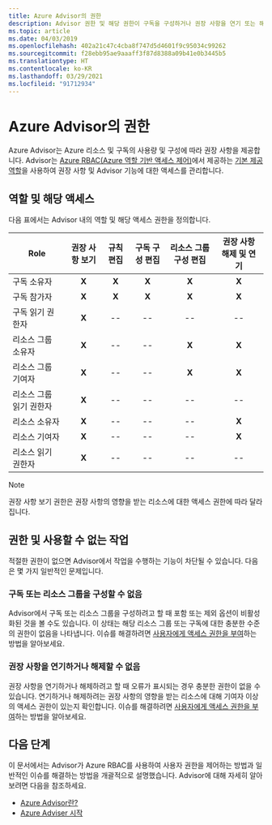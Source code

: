 ```yaml
---
title: Azure Advisor의 권한
description: Advisor 권한 및 해당 권한이 구독을 구성하거나 권장 사항을 연기 또는 해제하는 기능을 차단할 수 있는 방법입니다.
ms.topic: article
ms.date: 04/03/2019
ms.openlocfilehash: 402a21c47c4cba8f747d5d4601f9c95034c99262
ms.sourcegitcommit: f28ebb95ae9aaaff3f87d8388a09b41e0b3445b5
ms.translationtype: HT
ms.contentlocale: ko-KR
ms.lasthandoff: 03/29/2021
ms.locfileid: "91712934"
---
```

# <a name="permissions-in-azure-advisor"></a>Azure Advisor의 권한

Azure Advisor는 Azure 리소스 및 구독의 사용량 및 구성에 따라 권장 사항을 제공합니다. Advisor는 [Azure RBAC(Azure 역할 기반 액세스 제어)](../role-based-access-control/overview.md)에서 제공하는 [기본 제공 역할](../role-based-access-control/built-in-roles.md)을 사용하여 권장 사항 및 Advisor 기능에 대한 액세스를 관리합니다. 

## <a name="roles-and-their-access"></a>역할 및 해당 액세스

다음 표에서는 Advisor 내의 역할 및 해당 액세스 권한을 정의합니다.

| **Role** | **권장 사항 보기** | **규칙 편집** | **구독 구성 편집** | **리소스 그룹 구성 편집**| **권장 사항 해제 및 연기**|
|---|:---:|:---:|:---:|:---:|:---:|
|구독 소유자|**X**|**X**|**X**|**X**|**X**|
|구독 참가자|**X**|**X**|**X**|**X**|**X**|
|구독 읽기 권한자|**X**|--|--|--|--|
|리소스 그룹 소유자|**X**|--|--|**X**|**X**|
|리소스 그룹 기여자|**X**|--|--|**X**|**X**|
|리소스 그룹 읽기 권한자|**X**|--|--|--|--|
|리소스 소유자|**X**|--|--|--|**X**|
|리소스 기여자|**X**|--|--|--|**X**|
|리소스 읽기 권한자|**X**|--|--|--|--|

> [!NOTE]
> 권장 사항 보기 권한은 권장 사항의 영향을 받는 리소스에 대한 액세스 권한에 따라 달라집니다.

## <a name="permissions-and-unavailable-actions"></a>권한 및 사용할 수 없는 작업

적절한 권한이 없으면 Advisor에서 작업을 수행하는 기능이 차단될 수 있습니다. 다음은 몇 가지 일반적인 문제입니다.

### <a name="unable-to-configure-subscriptions-or-resource-groups"></a>구독 또는 리소스 그룹을 구성할 수 없음

Advisor에서 구독 또는 리소스 그룹을 구성하려고 할 때 포함 또는 제외 옵션이 비활성화된 것을 볼 수도 있습니다. 이 상태는 해당 리소스 그룹 또는 구독에 대한 충분한 수준의 권한이 없음을 나타냅니다. 이슈를 해결하려면 [사용자에게 액세스 권한을 부여](../role-based-access-control/quickstart-assign-role-user-portal.md)하는 방법을 알아보세요.

### <a name="unable-to-postpone-or-dismiss-a-recommendation"></a>권장 사항을 연기하거나 해제할 수 없음

권장 사항을 연기하거나 해제하려고 할 때 오류가 표시되는 경우 충분한 권한이 없을 수 있습니다. 연기하거나 해제하려는 권장 사항의 영향을 받는 리소스에 대해 기여자 이상의 액세스 권한이 있는지 확인합니다. 이슈를 해결하려면 [사용자에게 액세스 권한을 부여](../role-based-access-control/quickstart-assign-role-user-portal.md)하는 방법을 알아보세요.

## <a name="next-steps"></a>다음 단계

이 문서에서는 Advisor가 Azure RBAC를 사용하여 사용자 권한을 제어하는 방법과 일반적인 이슈를 해결하는 방법을 개괄적으로 설명했습니다. Advisor에 대해 자세히 알아보려면 다음을 참조하세요.

- [Azure Advisor란?](./advisor-overview.md)
- [Azure Adviser 시작](./advisor-get-started.md)
